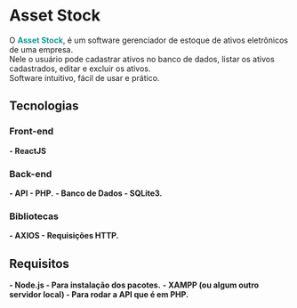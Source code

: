 # Asset Stock

O <b style="color: #199;"/>Asset Stock</b>, é um software gerenciador de estoque de ativos eletrônicos de uma empresa.<br>
Nele o usuário pode cadastrar ativos no banco de dados, listar os ativos cadastrados, editar e excluir os ativos.<br>
Software intuitivo, fácil de usar e prático.

## Tecnologias

### Front-end

**- ReactJS**

### Back-end

**- API - PHP.**
**- Banco de Dados - SQLite3.**

### Bibliotecas

**- AXIOS - Requisições HTTP.**

## Requisitos

**- Node.js - Para instalação dos pacotes.**
**- XAMPP (ou algum outro servidor local) - Para rodar a API que é em PHP.**
